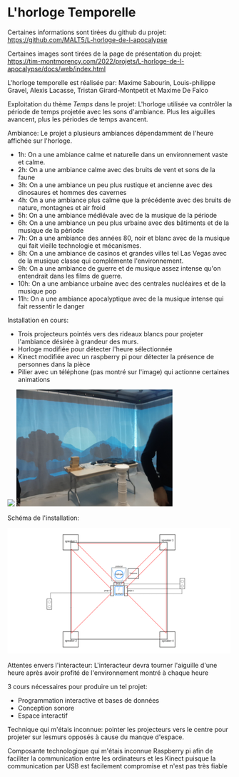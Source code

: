 # L'horloge Temporelle

Certaines informations sont tirées du github du projet: https://github.com/MALT5/L-horloge-de-l-apocalypse

Certaines images sont tirées de la page de présentation du projet: https://tim-montmorency.com/2022/projets/L-horloge-de-l-apocalypse/docs/web/index.html

L'horloge temporelle est réalisée par:
Maxime Sabourin, Louis-philippe Gravel, Alexis Lacasse, Tristan Girard-Montpetit et Maxime De Falco


Exploitation du thème *Temps* dans le projet:
L'horloge utilisée va contrôler la période de temps projetée avec les sons d'ambiance. Plus les aiguilles avancent, plus les périodes de temps avancent.


Ambiance: Le projet a plusieurs ambiances dépendamment de l'heure affichée sur l'horloge. 
- 1h: On a une ambiance calme et naturelle dans un environnement vaste et calme.
- 2h: On a une ambiance calme avec des bruits de vent et sons de la faune
- 3h: On a une ambiance un peu plus rustique et ancienne avec des dinosaures et hommes des cavernes
- 4h: On a une ambiance plus calme que la précédente avec des bruits de nature, montagnes et air froid
- 5h: On a une ambiance médiévale avec de la musique de la période
- 6h: On a une ambiance un peu plus urbaine avec des bâtiments et de la musique de la période
- 7h: On a une ambiance des années 80, noir et blanc avec de la musique qui fait vieille technologie et mécanismes.
- 8h: On a une ambiance de casinos et grandes villes tel Las Vegas avec de la musique classe qui complémente l'environnement.
- 9h: On a une ambiance de guerre et de musique assez intense qu'on entendrait dans les films de guerre.
- 10h: On a une ambiance urbaine avec des centrales nucléaires et de la musique pop
- 11h: On a une ambiance apocalyptique avec de la musique intense qui fait ressentir le danger


Installation en cours:
- Trois projecteurs pointés vers des rideaux blancs pour projeter l'ambiance désirée à grandeur des murs.
- Horloge modifiée pour détecter l'heure sélectionnée
- Kinect modifiée avec un raspberry pi pour détecter la présence de personnes dans la pièce
- Pilier avec un téléphone (pas montré sur l'image) qui actionne certaines animations

<img src="../../media/mediahorloge/plafond.jpg" style="width: 200px"><img>
<img src="../../media/mediahorloge/Salle.jpg" style="width: 350px"><img>


Schéma de l'installation:

<img src="../../media/mediahorloge/schemahorloge.png" style="width: 500px"><img>


Attentes envers l'interacteur:
L'interacteur devra tourner l'aiguille d'une heure après avoir profité de l'environnement montré à chaque heure 


3 cours nécessaires pour produire un tel projet:
- Programmation interactive et bases de données
- Conception sonore
- Espace interactif
 

Technique qui m'étais inconnue:
pointer les projecteurs vers le centre pour projeter sur lesmurs opposés à cause du manque d'espace.


Composante technologique qui m'étais inconnue
Raspberry pi afin de faciliter la communication entre les ordinateurs et les Kinect puisque la communication par USB est facilement compromise et n'est pas très fiable



